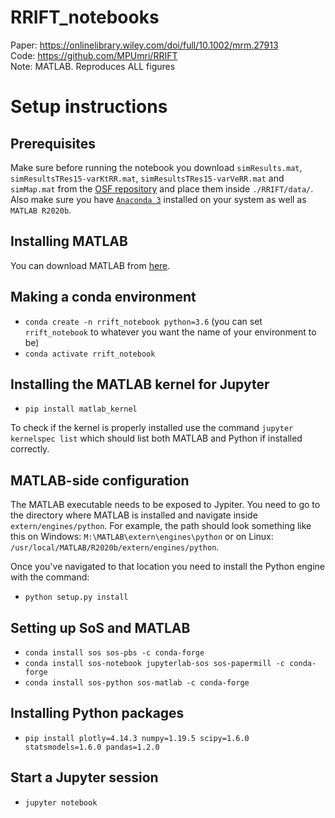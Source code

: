 
# RRIFT_notebooks

Paper: https://onlinelibrary.wiley.com/doi/full/10.1002/mrm.27913 <br> 
Code: https://github.com/MPUmri/RRIFT <br> 
Note: MATLAB. Reproduces ALL figures

# Setup instructions

## Prerequisites

Make sure before running the notebook you download ```simResults.mat```, ```simResultsTRes15-varKtRR.mat```, ```simResultsTRes15-varVeRR.mat``` and ```simMap.mat``` from the [OSF repository](https://osf.io/wr3kf/files/) and place them inside ```./RRIFT/data/```. Also make sure you have [```Anaconda 3```](https://www.anaconda.com/products/individual) installed on your system as well as ```MATLAB R2020b```.

## Installing MATLAB

You can download MATLAB from [here](https://uk.mathworks.com/downloads/).

## Making a conda environment

* ```conda create -n rrift_notebook python=3.6``` (you can set ```rrift_notebook``` to whatever you want the name of your environment to be)
* ```conda activate rrift_notebook```

## Installing the MATLAB kernel for Jupyter

* ```pip install matlab_kernel```

To check if the kernel is properly installed use the command ```jupyter kernelspec list``` which should list both MATLAB and Python if installed correctly.

## MATLAB-side configuration 

The MATLAB executable needs to be exposed to Jypiter.
You need to go to the directory where MATLAB is installed and navigate inside `extern/engines/python`. 
For example, the path should look something like this on Windows: `M:\MATLAB\extern\engines\python` or on Linux: `/usr/local/MATLAB/R2020b/extern/engines/python`. 

Once you've navigated to that location you need to install the Python engine with the command:

* ```python setup.py install```

## Setting up SoS and MATLAB 

* ```conda install sos sos-pbs -c conda-forge```
* ```conda install sos-notebook jupyterlab-sos sos-papermill -c conda-forge```
* ```conda install sos-python sos-matlab -c conda-forge```

## Installing Python packages

* ```pip install plotly=4.14.3 numpy=1.19.5 scipy=1.6.0 statsmodels=1.6.0 pandas=1.2.0```

## Start a Jupyter session

* ```jupyter notebook```
